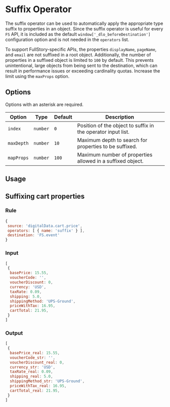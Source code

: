 # Suffix Operator

The suffix operator can be used to automatically apply the appropriate type suffix to properties in an object.  Since the suffix operator is useful for every `FS` API, it is included as the default `window['_dlo_beforeDestination']` configuration option and is not needed in the `operators` list.

To support FullStory-specific APIs, the properties `displayName`, `pageName`, and `email` are not suffixed in a root object. Additionally, the number of properties in a suffixed object is limited to `100` by default. This prevents unintentional, large objects from being sent to the destination, which can result in performance issues or exceeding cardinality quotas. Increase the limit using the `maxProps` option.

## Options

Options with an asterisk are required.

| Option | Type | Default | Description |
| ------ | ---- | ------- | ----------- |
| `index` | `number` | `0` | Position of the object to suffix in the operator input list. |
| `maxDepth` | `number` | `10` | Maximum depth to search for properties to be suffixed. |
| `mapProps` | `number` | `100` | Maximum number of properties allowed in a suffixed object. |

## Usage

## Suffixing cart properties

### Rule

```javascript
{
 source: 'digitalData.cart.price',
 operators: [ { name: 'suffix' } ],
 destination: 'FS.event'
}
```

### Input

```javascript
[
 {
  basePrice: 15.55,
  voucherCode: '',
  voucherDiscount: 0,
  currency: 'USD',
  taxRate: 0.09,
  shipping: 5.0,
  shippingMethod: 'UPS-Ground',
  priceWithTax: 16.95,
  cartTotal: 21.95,
 }
]
```

### Output

```javascript
[
 {
  basePrice_real: 15.55,
  voucherCode_str: '',
  voucherDiscount_real: 0,
  currency_str: 'USD',
  taxRate_real: 0.09,
  shipping_real: 5.0,
  shippingMethod_str: 'UPS-Ground',
  priceWithTax_real: 16.95,
  cartTotal_real: 21.95,
 }
]
```
